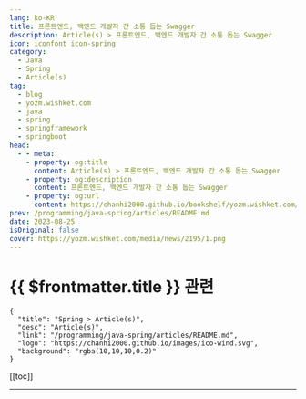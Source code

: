 ```yaml
---
lang: ko-KR
title: 프론트엔드, 백엔드 개발자 간 소통 돕는 Swagger
description: Article(s) > 프론트엔드, 백엔드 개발자 간 소통 돕는 Swagger
icon: iconfont icon-spring
category: 
  - Java
  - Spring
  - Article(s)
tag: 
  - blog
  - yozm.wishket.com
  - java
  - spring
  - springframework
  - springboot
head:
  - - meta:
    - property: og:title
      content: Article(s) > 프론트엔드, 백엔드 개발자 간 소통 돕는 Swagger
    - property: og:description
      content: 프론트엔드, 백엔드 개발자 간 소통 돕는 Swagger
    - property: og:url
      content: https://chanhi2000.github.io/bookshelf/yozm.wishket.com/2195.html
prev: /programming/java-spring/articles/README.md
date: 2023-08-25
isOriginal: false
cover: https://yozm.wishket.com/media/news/2195/1.png
---
```


# {{ $frontmatter.title }} 관련

```component VPCard
{
  "title": "Spring > Article(s)",
  "desc": "Article(s)",
  "link": "/programming/java-spring/articles/README.md",
  "logo": "https://chanhi2000.github.io/images/ico-wind.svg",
  "background": "rgba(10,10,10,0.2)"
}
```

[[toc]]

---

<SiteInfo
  name="프론트엔드, 백엔드 개발자 간 소통 돕는 Swagger | 요즘IT"
  desc="Spring Swagger를 처음 접하는 분들은 Swagger가 무엇인지, 어떤 기능을 가지고 있는지 궁금해할 것입니다. Swagger는 RESTful API를 문서화하고, 사용자가 쉽게 테스트하고 호출할 수 있도록 하는 도구입니다. 이번 글에서는 Swagger를 사용하는 이유와 Swagger를 사용하는 방법에 대해 알아보도록 하겠습니다. Spring Boot에서 Swagger를 사용하는 방법에 대해서도 함께 살펴보겠습니다."
  url="https://yozm.wishket.com/magazine/detail/2195/"
  logo="https://yozm.wishket.com/static/renewal/img/global/gnb_yozmit.svg"
  preview="https://yozm.wishket.com/media/news/2195/1.png"/>

<!-- TODO: 작성 -->

